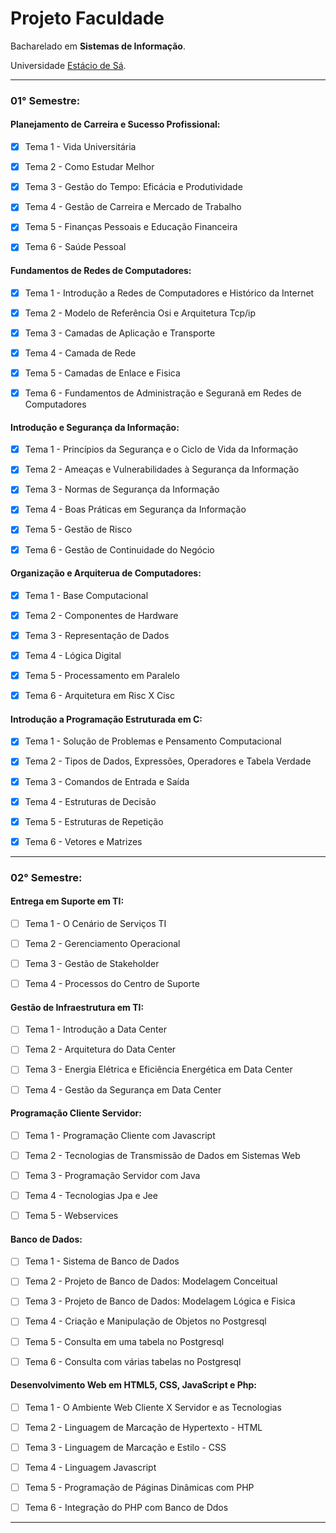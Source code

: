 # Projeto Faculdade

Bacharelado em **Sistemas de Informação**.

Universidade [Estácio de Sá](https://estacio.br/).

---

### 01° Semestre:

#### Planejamento de Carreira e Sucesso Profissional:

- [x] Tema 1 - Vida Universitária

- [x] Tema 2 - Como Estudar Melhor

- [x] Tema 3 - Gestão do Tempo: Eficácia e Produtividade

- [x] Tema 4 - Gestão de Carreira e Mercado de Trabalho

- [x] Tema 5 - Finanças Pessoais e Educação Financeira

- [x] Tema 6 - Saúde Pessoal

#### Fundamentos de Redes de Computadores:

- [x] Tema 1 - Introdução a Redes de Computadores e Histórico da Internet

- [x] Tema 2 - Modelo de Referência Osi e Arquitetura Tcp/ip

- [x] Tema 3 - Camadas de Aplicação e Transporte

- [x] Tema 4 - Camada de Rede

- [x] Tema 5 - Camadas de Enlace e Fisica

- [x] Tema 6 - Fundamentos de Administração e Seguranã em Redes de Computadores

#### Introdução e Segurança da Informação:

- [x] Tema 1 - Princípios da Segurança e o Ciclo de Vida da Informação

- [x] Tema 2 - Ameaças e Vulnerabilidades à Segurança da Informação

- [x] Tema 3 - Normas de Segurança da Informação

- [x] Tema 4 - Boas Práticas em Segurança da Informação

- [x] Tema 5 - Gestão de Risco

- [x] Tema 6 - Gestão de Continuidade do Negócio

#### Organização e Arquiterua de Computadores:

- [x] Tema 1 - Base Computacional

- [x] Tema 2 - Componentes de Hardware

- [x] Tema 3 - Representação de Dados

- [x] Tema 4 - Lógica Digital

- [x] Tema 5 - Processamento em Paralelo

- [x] Tema 6 - Arquitetura em Risc X Cisc

#### Introdução a Programação Estruturada em C:

- [x] Tema 1 - Solução de Problemas e Pensamento Computacional

- [x] Tema 2 - Tipos de Dados, Expressões, Operadores e Tabela Verdade

- [x] Tema 3 - Comandos de Entrada e Saída

- [x] Tema 4 - Estruturas de Decisão

- [x] Tema 5 - Estruturas de Repetição

- [x] Tema 6 - Vetores e Matrizes

---

### 02° Semestre:

#### Entrega em Suporte em TI:

- [ ] Tema 1 - O Cenário de Serviços TI

- [ ] Tema 2 - Gerenciamento Operacional

- [ ] Tema 3 - Gestão de Stakeholder

- [ ] Tema 4 - Processos do Centro de Suporte

#### Gestão de Infraestrutura em TI:

- [ ] Tema 1 - Introdução a Data Center

- [ ] Tema 2 - Arquitetura do Data Center

- [ ] Tema 3 - Energia Elétrica e Eficiência Energética em Data Center

- [ ] Tema 4 - Gestão da Segurança em Data Center

#### Programação Cliente Servidor:

- [ ] Tema 1 - Programação Cliente com Javascript

- [ ] Tema 2 - Tecnologias de Transmissão de Dados em Sistemas Web

- [ ] Tema 3 - Programação Servidor com Java

- [ ] Tema 4 - Tecnologias Jpa e Jee

- [ ] Tema 5 - Webservices

#### Banco de Dados:

- [ ] Tema 1 - Sistema de Banco de Dados

- [ ] Tema 2 - Projeto de Banco de Dados: Modelagem Conceitual

- [ ] Tema 3 - Projeto de Banco de Dados: Modelagem Lógica e Fisica

- [ ] Tema 4 - Criação e Manipulação de Objetos no Postgresql

- [ ] Tema 5 - Consulta em uma tabela no Postgresql

- [ ] Tema 6 - Consulta com várias tabelas no Postgresql

#### Desenvolvimento Web em HTML5, CSS, JavaScript e Php:

- [ ] Tema 1 - O Ambiente Web Cliente X Servidor e as Tecnologias

- [ ] Tema 2 - Linguagem de Marcação de Hypertexto - HTML

- [ ] Tema 3 - Linguagem de Marcação e Estilo - CSS

- [ ] Tema 4 - Linguagem Javascript

- [ ] Tema 5 - Programação de Páginas Dinâmicas com PHP

- [ ] Tema 6 - Integração do PHP com Banco de Ddos

---